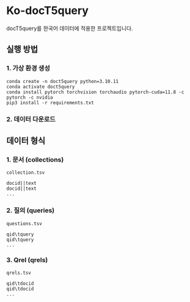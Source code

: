 # Ko-docT5query

docT5query를 한국어 데이터에 적용한 프로젝트입니다.

## 실행 방법

### 1. 가상 환경 생성

```
conda create -n doct5query python=3.10.11
conda activate doct5query
conda install pytorch torchvision torchaudio pytorch-cuda=11.8 -c pytorch -c nvidia
pip3 install -r requirements.txt
```

### 2. 데이터 다운로드

## 데이터 형식

### 1. 문서 (collections)

`collection.tsv`

```text
docid||text
docid||text
...
```

### 2. 질의 (queries)

`questions.tsv`

```text
qid\tquery
qid\tquery
...
```

### 3. Qrel (qrels)

`qrels.tsv`

```text
qid\tdocid
qid\tdocid
...
```

